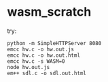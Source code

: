 # wasm_scratch


try:
```
python -m SimpleHTTPServer 8080
emcc hw.c -o hw.out.js
emcc hw.c -o hw.out.html
emcc hw.c -s WASM=0 
node hw.out.js
em++ sdl.c -o sdl.out.html
```

